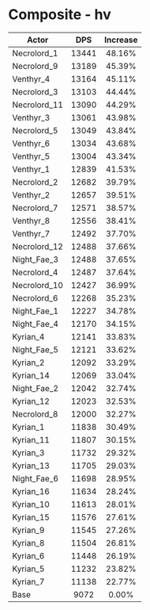 # Composite - hv
| Actor | DPS | Increase |
|---|:---:|:---:|
|Necrolord_1|13441|48.16%|
|Necrolord_9|13189|45.39%|
|Venthyr_4|13164|45.11%|
|Necrolord_3|13103|44.44%|
|Necrolord_11|13090|44.29%|
|Venthyr_3|13061|43.98%|
|Necrolord_5|13049|43.84%|
|Venthyr_6|13034|43.68%|
|Venthyr_5|13004|43.34%|
|Venthyr_1|12839|41.53%|
|Necrolord_2|12682|39.79%|
|Venthyr_2|12657|39.51%|
|Necrolord_7|12571|38.57%|
|Venthyr_8|12556|38.41%|
|Venthyr_7|12492|37.70%|
|Necrolord_12|12488|37.66%|
|Night_Fae_3|12488|37.65%|
|Necrolord_4|12487|37.64%|
|Necrolord_10|12427|36.99%|
|Necrolord_6|12268|35.23%|
|Night_Fae_1|12227|34.78%|
|Night_Fae_4|12170|34.15%|
|Kyrian_4|12141|33.83%|
|Night_Fae_5|12121|33.62%|
|Kyrian_2|12092|33.29%|
|Kyrian_14|12069|33.04%|
|Night_Fae_2|12042|32.74%|
|Kyrian_12|12023|32.53%|
|Necrolord_8|12000|32.27%|
|Kyrian_1|11838|30.49%|
|Kyrian_11|11807|30.15%|
|Kyrian_3|11732|29.32%|
|Kyrian_13|11705|29.03%|
|Night_Fae_6|11698|28.95%|
|Kyrian_16|11634|28.24%|
|Kyrian_10|11613|28.01%|
|Kyrian_15|11576|27.61%|
|Kyrian_9|11545|27.26%|
|Kyrian_8|11504|26.81%|
|Kyrian_6|11448|26.19%|
|Kyrian_5|11232|23.82%|
|Kyrian_7|11138|22.77%|
|Base|9072|0.00%|
